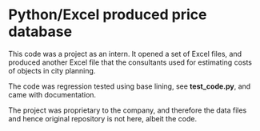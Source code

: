
# Python/Excel produced price database

This code was a project as an intern. It opened a set of Excel files, and produced another Excel file that the consultants used for estimating costs of objects in city planning.

The code was regression tested using base lining, see **test_code.py**, and came with documentation.

The project was proprietary to the company, and therefore the data files and hence original repository is not here, albeit the code.

